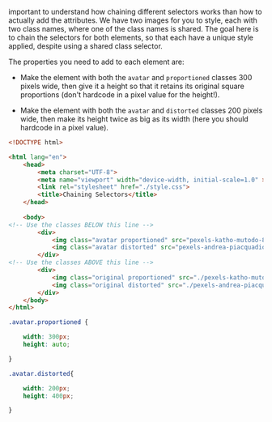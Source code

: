 important to understand how chaining different selectors works than how to actually add the attributes.
We have two images for you to style, each with two class names, where one of the class names is shared. The goal here is to chain the selectors for both elements, so that each have a unique style applied, despite using a shared class selector.

The properties you need to add to each element are:

* Make the element with both the `avatar` and `proportioned` classes 300 pixels wide, then give it a height so that it retains its original square proportions (don't hardcode in a pixel value for the height!).

* Make the element with both the `avatar` and `distorted` classes 200 pixels wide, then make its height twice as big as its width (here you should hardcode in a pixel value).

```html
<!DOCTYPE html>

<html lang="en">
	<head>
		<meta charset="UTF-8">
		<meta name="viewport" width="device-width, initial-scale=1.0" >
		<link rel="stylesheet" href="./style.css">
		<title>Chaining Selectors</title>
	</head>
	
	<body>
<!-- Use the classes BELOW this line -->
		<div>
			<img class="avatar proportioned" src="pexels-katho-mutodo-8434791.jpg" alt="Woman with glasses">
			<img class="avatar distorted" src="pexels-andrea-piacquadio-3777931.jpg" alt="Man with surprised expression">
		</div>
<!-- Use the classes ABOVE this line -->
		<div>
			<img class="original proportioned" src="./pexels-katho-mutodo-8434791.jpg" alt="Woman with glasses">
			<img class="original distorted" src="./pexels-andrea-piacquadio-3777931.jpg" alt="Man with surprised expression">
		</div>
	</body>
</html>

```

```css
.avatar.proportioned {

	width: 300px;
	height: auto;

}

.avatar.distorted{

	width: 200px;
	height: 400px;

}
```